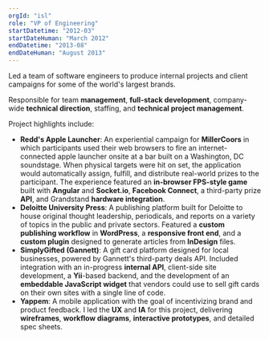 ```yaml
---
orgId: "isl"
role: "VP of Engineering"
startDatetime: "2012-03"
startDateHuman: "March 2012"
endDatetime: "2013-08"
endDateHuman: "August 2013"
---
```


Led a team of software engineers to produce internal projects and client campaigns for some of the world's largest brands.

Responsible for team **management**, **full-stack development**, company-wide **technical direction**, staffing, and **technical project management**.

Project highlights include:

- **Redd's Apple Launcher**: An experiential campaign for **MillerCoors** in which participants used their web browsers to fire an internet-connected apple launcher onsite at a bar built on a Washington, DC soundstage. When physical targets were hit on set, the application would automatically assign, fulfill, and distribute real-world prizes to the participant. The experience featured an **in-browser FPS-style game** built with **Angular** and **Socket.io**, **Facebook Connect**, a third-party prize **API**, and Grandstand **hardware integration**.
- **Deloitte University Press**: A publishing platform built for Deloitte to house original thought leadership, periodicals, and reports on a variety of topics in the public and private sectors. Featured a **custom publishing workflow** in **WordPress**, a **responsive front end**, and a **custom plugin** designed to generate articles from **InDesign** files.
- **SimplyGifted (Gannett)**: A gift card platform designed for local businesses, powered by Gannett's third-party deals API. Included integration with an in-progress **internal API**, client-side site development, a **Yii**-based backend, and the development of an **embeddable JavaScript widget** that vendors could use to sell gift cards on their own sites with a single line of code.
- **Yappem**: A mobile application with the goal of incentivizing brand and product feedback. I led the **UX** and **IA** for this project, delivering **wireframes**, **workflow diagrams**, **interactive prototypes**, and detailed spec sheets.
